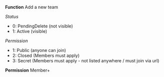 **Function**
Add a new team

*Status*
  - 0: PendingDelete (not visible)
  - 1: Active (visible)

*Permission*
  - 1: Public (anyone can join)
  - 2: Closed (Members must apply)
  - 3: Secret (Members must apply - not listed anywhere / must join via url)

**Permission**
Member+
